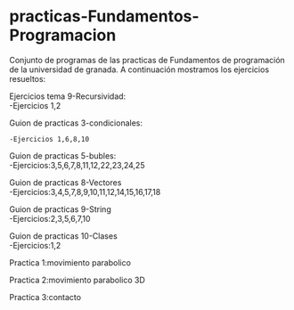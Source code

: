 practicas-Fundamentos-Programacion
==================================

Conjunto de programas de las practicas de Fundamentos de programación de la universidad de granada. A continuación mostramos los ejercicios resueltos:   

Ejercicios tema 9-Recursividad: 	
    -Ejercicios 1,2   

Guion de practicas 3-condicionales: 
    
    -Ejercicios 1,6,8,10  

Guion de practicas 5-bubles: 	
    -Ejercicios:3,5,6,7,8,11,12,22,23,24,25  

Guion de practicas 8-Vectores 	
    -Ejercicios:3,4,5,7,8,9,10,11,12,14,15,16,17,18  

Guion de practicas 9-String 	
    -Ejercicios:2,3,5,6,7,10  

Guion de practicas 10-Clases 	
    -Ejercicios:1,2 

Practica 1:movimiento parabolico  

Practica 2:movimiento parabolico 3D  

Practica 3:contacto
